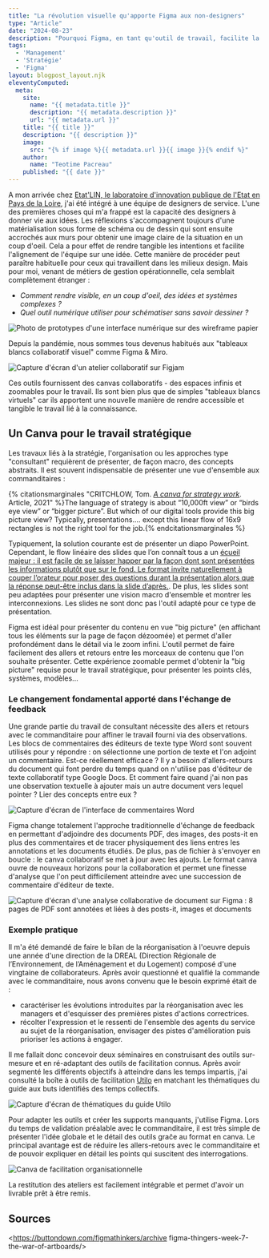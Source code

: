 ```yaml
---
title: "La révolution visuelle qu'apporte Figma aux non-designers"
type: "Article"
date: "2024-08-23"
description: "Pourquoi Figma, en tant qu'outil de travail, facilite la collaboration et l'échange de feedback pour les Knowledge Worker"
tags: 
  - 'Management'
  - 'Stratégie'
  - 'Figma'
layout: blogpost_layout.njk
eleventyComputed:
  meta:
    site:
      name: "{{ metadata.title }}"
      description: "{{ metadata.description }}"
      url: "{{ metadata.url }}"
    title: "{{ title }}"
    description: "{{ description }}"
    image:
      src: "{% if image %}{{ metadata.url }}{{ image }}{% endif %}"
    author:
      name: "Teotime Pacreau"
    published: "{{ date }}"
---
```

A mon arrivée chez [Etat'LIN, le laboratoire d'innovation publique de l'Etat en Pays de la Loire](https://www.modernisation.gouv.fr/laboratoires/etatlin), j'ai été intégré à une équipe de designers de service. L'une des premières choses qui m'a frappé est la capacité des designers à donner vie aux idées. Les réflexions s'accompagnent toujours d'une matérialisation sous forme de schéma ou de dessin qui sont ensuite accrochés aux murs pour obtenir une image claire de la situation en un coup d'oeil. Cela a pour effet de rendre tangible les intentions et facilite l'alignement de l'équipe sur une idée.
Cette manière de procéder peut paraître habituelle pour ceux qui travaillent dans les milieux design. Mais pour moi, venant de métiers de gestion opérationnelle, cela semblait complètement étranger :

- *Comment rendre visible, en un coup d'oeil, des idées et systèmes complexes ?*
- *Quel outil numérique utiliser pour schématiser sans savoir dessiner ?*

![Photo de prototypes d'une interface numérique sur des wireframe papier](/img/prototypage-design.png "Exemple de prototype conçu par mes collègues designer, photo par Maxime Huriez")

Depuis la pandémie, nous sommes tous devenus habitués aux "tableaux blancs collaboratif visuel" comme Figma & Miro.

![Capture d'écran d'un atelier collaboratif sur Figjam](/img/figjam_collaboratif.png "Un atelier collaboratif sur le tableau collaboratif de Figma")

Ces outils fournissent des canvas collaboratifs - des espaces infinis et zoomables pour le travail. Ils sont bien plus que de simples "tableaux blancs virtuels" car ils apportent une nouvelle manière de rendre accessible et tangible le travail lié à la connaissance.

## Un Canva pour le travail stratégique

Les travaux liés à la stratégie, l'organisation ou les approches type "consultant" requièrent de présenter, de façon macro, des concepts abstraits. Il est souvent indispensable de présenter une vue d'ensemble aux commanditaires :

{% citationsmarginales "CRITCHLOW, Tom. <a href='https://newsletter.seomba.com/i/33888235/a-canvas-for-strategy-work'><em>A canva for strategy work</em></a>. Article, 2021" %}The language of strategy is about “10,000ft view” or “birds eye view” or “bigger picture”. But which of our digital tools provide this big picture view? Typically, presentations…. except this linear flow of 16x9 rectangles is not the right tool for the job.{% endcitationsmarginales %}

Typiquement, la solution courante est de présenter un diapo PowerPoint. Cependant, le flow linéaire des slides que l’on connaît tous a un [écueil majeur : il est facile de se laisser happer par la façon dont sont présentées les informations plutôt que sur le fond. Le format invite naturellement à couper l’orateur pour poser des questions durant la présentation alors que la réponse peut-être inclus dans la slide d’après.](https://www.teotimepacreau.fr/blog/amazon-memo-6-pages/#:~:text=meetings%20non-n%C3%A9cessaires-,pourquoi%20powerpoint%20n%E2%80%99est%20pas%20efficace%20en%20reunion%20et%20banni%20par%20amazon,-From%3A%20Bezos%2C%20Jeff). De plus, les slides sont peu adaptées pour présenter une vision macro d'ensemble et montrer les interconnexions. Les slides ne sont donc pas l'outil adapté pour ce type de présentation.

Figma est idéal pour présenter du contenu en vue "big picture" (en affichant tous les éléments sur la page de façon dézoomée) et permet d'aller profondément dans le détail via le zoom infini. L'outil permet de faire facilement des allers et retours entre les morceaux de contenu que l'on souhaite présenter. Cette expérience zoomable permet d'obtenir la "big picture" requise pour le travail stratégique, pour présenter les points clés, systèmes, modèles...

### Le changement fondamental apporté dans l'échange de feedback

Une grande partie du travail de consultant nécessite des allers et retours avec le commanditaire pour affiner le travail fourni via des observations. Les blocs de commentaires des éditeurs de texte type Word sont souvent utilisés pour y répondre : on sélectionne une portion de texte et l'on adjoint un commentaire. Est-ce réellement efficace ? Il y a besoin d'allers-retours du document qui font perdre du temps quand on n'utilise pas d'éditeur de texte collaboratif type Google Docs. Et comment faire quand j'ai non pas une observation textuelle à ajouter mais un autre document vers lequel pointer ? Lier des concepts entre eux ?

![Capture d'écran de l'interface de commentaires Word](/img/commentaires_word.png "L'interface de commentaires Word")

Figma change totalement l'approche traditionnelle d'échange de feedback en permettant d'adjoindre des documents PDF, des images, des posts-it en plus des commentaires et de tracer physiquement des liens entres les annotations et les documents étudiés. De plus, pas de fichier à s'envoyer en boucle : le canva collaboratif se met à jour avec les ajouts. Le format canva ouvre de nouveaux horizons pour la collaboration et permet une finesse d'analyse que l'on peut difficilement atteindre avec une succession de commentaire d'éditeur de texte.

![Capture d'écran d'une analyse collaborative de document sur Figma : 8 pages de PDF sont annotées et liées à des posts-it, images et documents](/img/analyse_collaborative_figma.png "Une analyse collaborative de document sur Figma")

### Exemple pratique
Il m'a été demandé de faire le bilan de la réorganisation à l'oeuvre depuis une année d'une direction de la DREAL (Direction Régionale de l’Environnement, de l’Aménagement et du Logement) composé d'une vingtaine de collaborateurs.
Après avoir questionné et qualifié la commande avec le commanditaire, nous avons convenu que le besoin exprimé était de :

- caractériser les évolutions introduites par la réorganisation avec les managers et d'esquisser des premières pistes d'actions correctrices.
- récolter l'expression et le ressenti de l'ensemble des agents du service au sujet de la réorganisation, envisager des pistes d'amélioration puis prioriser les actions à engager.

Il me fallait donc concevoir deux séminaires en construisant des outils sur-mesure et en ré-adaptant des outils de facilitation connus. Après avoir segmenté les différents objectifs à atteindre dans les temps impartis, j'ai consulté la boîte à outils de facilitation [Utilo](https://www.utilo.org/outils/) en matchant les thématiques du guide aux buts identifiés des temps collectifs.

![Capture d'écran de thématiques du guide Utilo](/img/utilo.png "Thématiques du guide Utilo")

Pour adapter les outils et créer les supports manquants, j'utilise Figma. Lors du temps de validation préalable avec le commanditaire, il est très simple de présenter l'idée globale et le détail des outils graĉe au format en canva. Le principal avantage est de réduire les allers-retours avec le commanditaire et de pouvoir expliquer en détail les points qui suscitent des interrogations.

![Canva de facilitation organisationnelle](/img/facilitation_organisationnelle.png "Le canva de facilitation organisationnelle proposé")

La restitution des ateliers est facilement intégrable et permet d'avoir un livrable prêt à être remis.

## Sources

<https://buttondown.com/figmathinkers/archive figma-thingers-week-7-the-war-of-artboards/>